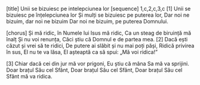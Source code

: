 [title] Unii se bizuiesc pe intelepciunea lor
[sequence] 1,c,2,c,3,c
[1]
Unii se bizuiesc pe înțelepciunea lor
Și mulți se bizuiesc pe puterea lor,
Dar noi ne bizuim, dar noi ne bizuim
Dar noi ne bizuim, pe puterea Domnului.

[chorus]
Și mă ridic, în Numele lui Isus mă ridic,
Ca un steag de biruință mă înalț
Și nu voi renunța,
Căci știu că Domnul e de partea mea.
[2]
Dacă ești căzut și vrei să te ridici,
De putere ai slăbit și nu mai poți păși,
Ridică privirea în sus, El nu te va lăsa,
El așteaptă ca să spui: „Mă voi ridica!”

[3]
Chiar dacă cei din jur mă vor prigoni,
Eu știu că mâna Sa mă va sprijini.
Doar brațul Său cel Sfânt,
Doar brațul Său cel Sfânt,
Doar brațul Său cel Sfânt mă va ridica.

